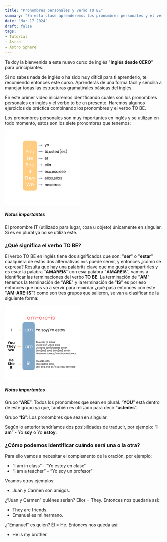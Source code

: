 ```yaml
---
title: "Pronombres personales y verbo TO BE"
summary: "En esta clase aprenderemos los pronombres personales y el verbo TO BE en presente afirmativo."
date: "Mar 17 2024"
draft: false
tags:
- Tutorial
- Astro
- Astro Sphere
---
```


Te doy la bienvenida a este nuevo curso de inglés "**Inglés desde CERO**" para principiantes.

Si no sabes nada de inglés o ha sido muy difícil para ti aprenderlo, te recomiendo entonces este curso. Aprenderás de una forma fácil y sencilla a manejar todas las estructuras gramaticales básicas del inglés.

En este primer video iniciaremos identificando cuales son los pronombres personales en inglés y el verbo to be en presente. Haremos algunos ejercicios de práctica combinando los pronombres y el verbo TO BE.

Los pronombres personales son muy importantes en inglés y se utilizan en todo momento, estos son los siete pronombres que tenemos:

![Pronombres Personales](/public/img/clase-1-img1.png)

<h5 class="text-red-500">Notas importantes</h5>
<p>
  El pronombre IT (utilizado para lugar, cosa u objeto) únicamente en singular.
  Si es en plural ya no se utiliza este.
</p>

### ¿Qué significa el verbo TO BE?

El verbo TO BE en inglés tiene dos significados que son: "**ser**" o "**estar**" cualquiera de estas dos alternativas nos puede servir, y entonces ¿cómo se expresa? Resulta que hay una palabrita clave que me gusta compartirles y es esta: la palabra “**AMAREIS**" con esta palabra "**AMAREIS**", vamos a identificar las terminaciones del verbo **TO BE**. La terminación de "**AM**" tenemos la terminación de “**ARE**" y la terminación de "**IS**" es por eso entonces que nos va a servir para recordar ¿qué pasa entonces con este "**AM-ARE-IS**"? como son tres grupos que salieron, se van a clasificar de la siguiente forma:

![Pronombres Personales](/public/img/clase-1-img2.png)

<h5 class="text-red-500">Notas importantes</h5>

Grupo “**ARE**”: Todos los pronombres que sean en plural. “**YOU**” está dentro de este grupo ya que, también es utilizado para decir “**ustedes**”.

Grupo “**IS**”: Los pronombres que sean en singular.

Según lo anterior tendríamos dos posibilidades de traducir, por ejemplo:
“**I am**” - Yo **soy** o Yo **estoy**.

### ¿Cómo podemos identificar cuándo será una o la otra?

Para ello vamos a necesitar el complemento de la oración, por ejemplo:

<ul>
  <li>“I <span class="text-red-500">am</span> in class” - “Yo <span class="text-red-500">estoy</span> en clase”</li>
  <li>“I <span class="text-red-500">am</span> a teacher” - “Yo <span class="text-red-500">soy</span> un profesor”</li>
</ul>
<p>Veamos otros ejemplos:</p>
<ul>
    <li>Juan y Carmen son amigos.</li>
</ul>
<p>¿“Juan y Carmen” quiénes serían? Ellos = They. Entonces nos quedaría así:</p>
<ul>
    <li><span class="text-red-500">They</span> are friends.</li>
    <li class="mt-10">Emanuel es mi hermano.</li>
</ul>
<p>¿"Emanuel" es quién? Él = He. Entonces nos queda así:</p>
<ul>
    <li><span class="text-red-500">He</span> is my brother.</li>
</ul>